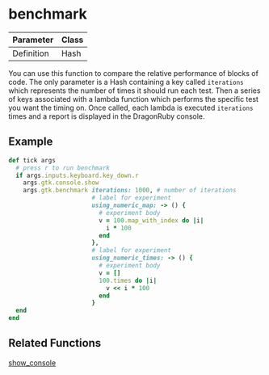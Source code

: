 # benchmark

| Parameter | Class |
| --- | --- |
| Definition | Hash |


You can use this function to compare the relative performance of blocks of code.  The only parameter is a Hash containing a key called `iterations` which represents
the number of times it should run each test.  Then a series of keys associated with a lambda function which performs the specific test you want the timing on. 
Once called, each lambda is executed  `iterations` times and a report is displayed in the DragonRuby console.

## Example

```ruby
def tick args
  # press r to run benchmark
  if args.inputs.keyboard.key_down.r
    args.gtk.console.show
    args.gtk.benchmark iterations: 1000, # number of iterations
                       # label for experiment
                       using_numeric_map: -> () {
                         # experiment body
                         v = 100.map_with_index do |i|
                           i * 100
                         end
                       },
                       # label for experiment
                       using_numeric_times: -> () {
                         # experiment body
                         v = []
                         100.times do |i|
                           v << i * 100
                         end
                       }
  end
end
```

## Related Functions

[show_console](show_console.md)
